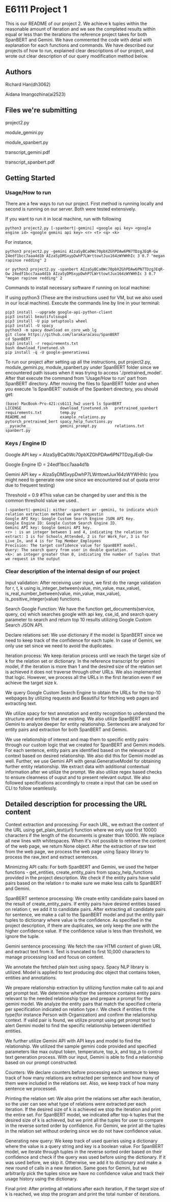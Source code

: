 # E6111 Project 1 
This is our README of our project 2. We achieve k tuples within the reasonable amount of iteration and we see the completed results within equal or less than the iterations the reference project takes for both SpanBERT and Gemini. We have commented the code with detail with explanation for each functions and commands. We have described our projects of how to run, explained clear descriptions of our project, and wrote out clear description of our query modification method below.

## Authors
Richard Han(dh3062)

Aidana Imangozhina(ai2523)

## Files we're submitting
project2.py

module_gemini.py

module_spanbert.py

transcript_gemini.pdf

transcript_spanbert.pdf

## Getting Started

### Usage/How to run

There are a few ways to run our project. First method is running locally and second is running on our server. Both were tested extensively.

If you want to run it in local machine, run with following
```
python3 project2.py [-spanbert|-gemini] <google api key> <google engine id> <google gemini api key> <r> <t> <q> <k>
```

For instance, 
```
python3 project2.py -gemini AIzaSyBCa0Wc70pbXZGhPDAw6PN7TDzgJEqR-Gw 24edf1bcc7aaa4d1b AIzaSyDMSxypDwhP7LWrttowtJux164zWYWHhIc 3 0.7 "megan rapinoe redding" 2
```
```
or python3 project2.py -spanbert AIzaSyBCa0Wc70pbXZGhPDAw6PN7TDzgJEqR-Gw 24edf1bcc7aaa4d1b AIzaSyDMSxypDwhP7LWrttowtJux164zWYWHhIc 3 0.7 "megan rapinoe redding" 2
```

Commands to install necessary software if running on local machine:

If using python3 (These are the instructions used for VM, but we also used in our local machine). Execute the commands line by line in your terminal:
```
pip3 install --upgrade google-api-python-client
pip3 install beautifulsoup4
pip3 install -U pip setuptools wheel
pip3 install -U spacy
python3 -m spacy download en_core_web_lg
git clone https://github.com/larakaracasu/SpanBERT
cd SpanBERT
pip3 install -r requirements.txt
bash download_finetuned.sh
pip install -q -U google-generativeai
```

To run our project after setting up all the instructions, put project2.py, module_gemini.py, module_spanbert.py under SpanBERT folder since we encountered path issues when it was trying to access './pretrained_model'. After that execute the command from 'Usage/How to run' part from SpanBERT directory. After moving the files to SpanBERT folder and when you execute 'ls SpanBERT' outside of the Spanbert directory, you should get:

```
(base) MacBook-Pro-421:cs6111_hw2 user$ ls SpanBERT
LICENSE                 download_finetuned.sh   pretrained_spanbert     requirements.txt        temp.py
README.md               example_relations.py    pytorch_pretrained_bert spacy_help_functions.py
__pycache__             gemini_prompt.py        relations.txt           spanbert.py
```


### Keys / Engine ID

Google API key = AIzaSyBCa0Wc70pbXZGhPDAw6PN7TDzgJEqR-Gw 

Google Engine ID = 24edf1bcc7aaa4d1b

Gemini API key = AIzaSyDMSxypDwhP7LWrttowtJux164zWYWHhIc (you might need to generate new one since we encountered out of quota error due to frequent testing)

Threshold = 0.9 #This value can be changed by user and this is the common threshold value we used..

```
[-spanbert|-gemini]: either -spanbert or -gemini, to indicate which relation extraction method we are requestin
Google API Key: Google Custom Search Engine JSON API Key.
Google Engine ID: Google Custom Search Engine ID.
Gemini API key: Google Gemini API key.
<r> : is an integer between 1 and 4, indicating the relation to extract: 1 is for Schools_Attended, 2 is for Work_For, 3 is for Live_In, and 4 is for Top_Member_Employees
Precision: The target confidence value for SpanBERT model.
Query: The search query from user in double quotation.
<k>: an integer greater than 0, indicating the number of tuples that we request in the output
```

### Clear description of the internal design of our project

Input validation: After receiving user input, we first do the range validation for r, t, k using is_integer_between(value, min_value, max_value), is_real_number_between(value, min_value, max_value), is_positive_integer(value) functions. 

Search Google Function: We have the function get_documents(service, query, cx) which searches google with api key, cse_id, and search query parameter to search and return top 10 results utilizing Google Custom Search JSON API.

Declare relations set: We use dictionary if the model is SpanBERT since we need to keep track of the confidence for each tuple. In case of Gemini, we only use set since we need to avoid the duplicates.

Iteration process: We keep iteration process until we reach the target size of k for the relation set or dictionary. In the reference transcript for gemini model, if the iteration is more than 1 and the desired size of the relation set is achieved it does not traverse through other URLs. We also implemented that logic. However, we process all the URLs in the first iteration even if we achieve the target size k.

We query Google Custom Search Engine to obtain the URLs for the top-10 webpages by utilizing requests and Beautiful for fetching web pages and extracting text.

We utilize spacy for text annotation and entity recognition to understand the structure and entities that are existing. We also utilize SpanBERT and Gemini to analyze deeper for entity relationship. Sentences are analyzed for entity pairs and extraction for both SpanBERT and Gemini.

We use relationship of interest and map them to specific entity pairs through our custom logic that we created for SpanBERT and Gemini models. For each sentence, entity pairs are identified based on the relevance of context based on desired relationship. We also did this for Gemini model as well. Further, we use Gemini API with genai.GenerativeModel for obtaining further entity relationship. We extract data with additional contextual information after we utilize the prompt. We also utilize regex based checks to ensure cleanness of ouput and to present relevant output. We also followed specifications accordingly to create a input that can be used on CLI to follow seamlessly. 

## Detailed description for processing the URL content

Context extraction and processing: For each URL, we extract the content of the URL using get_plain_text(url) function where we only use first 10000 characters if the length of the documents is greater than 10000. We replace all new lines with whitespaces. When it's not possible to retrieve the content of the web page, we return None object. After the extraction of raw text from the web page, we process the web page using Spacy library to process the raw_text and extract sentences.

Minimizing API calls: For both SpanBERT and Gemini, we used the helper functions - get_entities, create_entity_pairs from spacy_help_functions provided in the project description. We check if the entity pairs have valid pairs based on the relation r to make sure we make less calls to SpanBERT and Gemini.

SpanBERT sentence processing: We create entity candidate pairs based on the result of create_entity_pairs. If entity pairs have desired entities based on relation r, we add it to candidate pairs. After extracting all candidate pairs for sentence, we make a call to the SpanBERT model and put the entity pair tuples to dictionary where value is the confidence. As specified in the project description, if there are duplicates, we only keep the one with the higher confidence value. If the confidence value is less than threshold, we ignore the tuple.

Gemini sentence processing: We fetch the raw HTMl content of given URL and extract text from it. Text is truncated to first 10,000 characters to manage processing load and focus on content.

We annotate the fetched plain text using spacy. Spacy NLP library is utilized. Model is applied to text producing doc object that contains token, entities and annotations.

We prepare relationship extraction by utilizing function make call to api and get prompt text. We determine whether the sentence contains entity pairs relevant to the needed relationship type and prepare a prompt for the gemini model. We analyze the entity pairs that match the specified criteria per specification indicated on relation type r. We check if entities fit the type(for instance Person with Organization) and confirm the relationship context.  If valid pair is found, we utilize prompt using get prompt text to alert Gemini model to find the specific relationship between identified entities. 

We further utilize Gemini API with API keys and model to find the relationship. We utilized the sample gemini code provided and specified parameters like max output token, temperature, top_k, and top_p to control text generation process. With our input, Gemini is able to find a relationship based on our prompt constructed. 

Counters: We declare counters before processing each sentence to keep track of how many relations are extracted per sentence and how many of them were included in the relations set. Also, we keep track of how many sentence we processed.

Printing the relation set: We also print the relations set after each iteration, so the user can see what type of relations were extracted per each iteration. If the desired size of k is achieved we stop the iteration and print the entire set. For SpanBERT model, we indicated after top-k tuples that the desired size of k is achieved, but we print all the tuples for user to compare in the reverse sorted order by confidence. For Gemini, we print all the tuples in the relation set without ordering since we do not have confidence value.

Generating new query: We keep track of used queries using a dictionary where the value is a query string and key is a boolean value. For SpanBERT model, we iterate through tuples in the reverse sorted order based on their confidence and check if the query was used before using the dictionary. If it was used before, we skip it. Otherwise, we add it to dictionary and make a new round of calls in a new iteration. Same goes for Gemini, but we arbitrarily pick the tuples since we have no confidence value and track their usage history using the dictionary.

Final print: After printing all relations after each iteration, if the target size of k is reached, we stop the program and print the total number of iterations.

